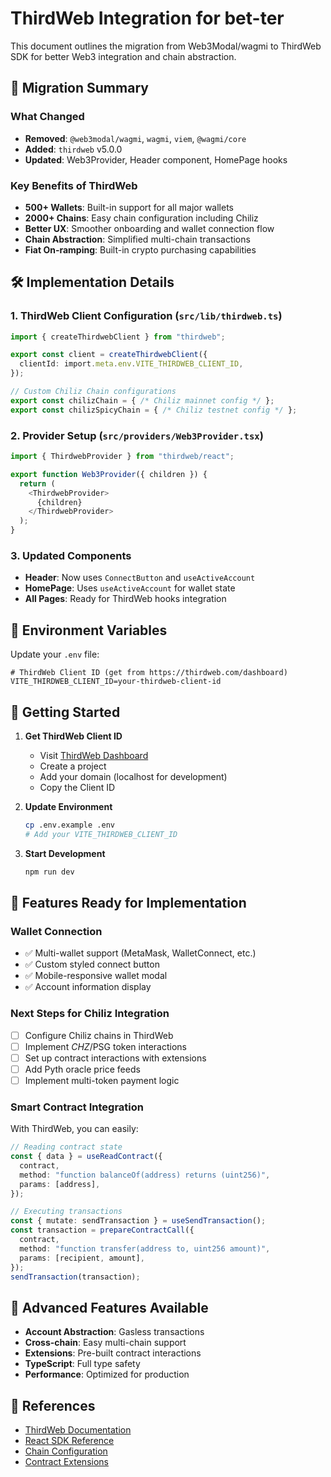 # ThirdWeb Integration for bet-ter

This document outlines the migration from Web3Modal/wagmi to ThirdWeb SDK for better Web3 integration and chain abstraction.

## 🔄 Migration Summary

### What Changed
- **Removed**: `@web3modal/wagmi`, `wagmi`, `viem`, `@wagmi/core`
- **Added**: `thirdweb` v5.0.0
- **Updated**: Web3Provider, Header component, HomePage hooks

### Key Benefits of ThirdWeb
- **500+ Wallets**: Built-in support for all major wallets
- **2000+ Chains**: Easy chain configuration including Chiliz
- **Better UX**: Smoother onboarding and wallet connection flow
- **Chain Abstraction**: Simplified multi-chain transactions
- **Fiat On-ramping**: Built-in crypto purchasing capabilities

## 🛠 Implementation Details

### 1. ThirdWeb Client Configuration (`src/lib/thirdweb.ts`)
```typescript
import { createThirdwebClient } from "thirdweb";

export const client = createThirdwebClient({
  clientId: import.meta.env.VITE_THIRDWEB_CLIENT_ID,
});

// Custom Chiliz Chain configurations
export const chilizChain = { /* Chiliz mainnet config */ };
export const chilizSpicyChain = { /* Chiliz testnet config */ };
```

### 2. Provider Setup (`src/providers/Web3Provider.tsx`)
```typescript
import { ThirdwebProvider } from "thirdweb/react";

export function Web3Provider({ children }) {
  return (
    <ThirdwebProvider>
      {children}
    </ThirdwebProvider>
  );
}
```

### 3. Updated Components
- **Header**: Now uses `ConnectButton` and `useActiveAccount`
- **HomePage**: Uses `useActiveAccount` for wallet state
- **All Pages**: Ready for ThirdWeb hooks integration

## 🔑 Environment Variables

Update your `.env` file:
```env
# ThirdWeb Client ID (get from https://thirdweb.com/dashboard)
VITE_THIRDWEB_CLIENT_ID=your-thirdweb-client-id
```

## 🚀 Getting Started

1. **Get ThirdWeb Client ID**
   - Visit [ThirdWeb Dashboard](https://thirdweb.com/dashboard)
   - Create a project
   - Add your domain (localhost for development)
   - Copy the Client ID

2. **Update Environment**
   ```bash
   cp .env.example .env
   # Add your VITE_THIRDWEB_CLIENT_ID
   ```

3. **Start Development**
   ```bash
   npm run dev
   ```

## 📱 Features Ready for Implementation

### Wallet Connection
- ✅ Multi-wallet support (MetaMask, WalletConnect, etc.)
- ✅ Custom styled connect button
- ✅ Mobile-responsive wallet modal
- ✅ Account information display

### Next Steps for Chiliz Integration
- [ ] Configure Chiliz chains in ThirdWeb
- [ ] Implement $CHZ/$PSG token interactions
- [ ] Set up contract interactions with extensions
- [ ] Add Pyth oracle price feeds
- [ ] Implement multi-token payment logic

### Smart Contract Integration
With ThirdWeb, you can easily:
```typescript
// Reading contract state
const { data } = useReadContract({
  contract,
  method: "function balanceOf(address) returns (uint256)",
  params: [address],
});

// Executing transactions
const { mutate: sendTransaction } = useSendTransaction();
const transaction = prepareContractCall({
  contract,
  method: "function transfer(address to, uint256 amount)",
  params: [recipient, amount],
});
sendTransaction(transaction);
```

## 🔧 Advanced Features Available

- **Account Abstraction**: Gasless transactions
- **Cross-chain**: Easy multi-chain support
- **Extensions**: Pre-built contract interactions
- **TypeScript**: Full type safety
- **Performance**: Optimized for production

## 📖 References

- [ThirdWeb Documentation](https://portal.thirdweb.com/)
- [React SDK Reference](https://portal.thirdweb.com/react)
- [Chain Configuration](https://portal.thirdweb.com/chains)
- [Contract Extensions](https://portal.thirdweb.com/contracts/extensions)

